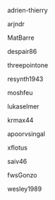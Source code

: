 adrien-thierry

arjndr

MatBarre

despair86

threepointone

resynth1943

moshfeu

lukaselmer

krmax44

apoorvsingal

xflotus

saiv46

fwsGonzo

wesley1989
